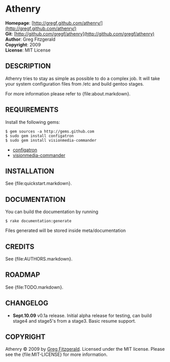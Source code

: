 Athenry
========

**Homepage**:   [http://gregf.github.com/athenry/](http://gregf.github.com/athenry/)  
**Git**:        [http://github.com/gregf/athenry](http://github.com/gregf/athenry)  
**Author**:     Greg Fitzgerald  
**Copyright**:  2009  
**License**:    MIT License  

DESCRIPTION
--------------

Athenry tries to stay as simple as possible to do a complex job. It will take
your system configuration files from /etc and build gentoo stages. 

For more information please refer to {file:about.markdown}.

REQUIREMENTS
-------------
Install the following gems:  

    $ gem sources -a http://gems.github.com
    $ sudo gem install configatron
    $ sudo gem install visionmedia-commander 

* [configatron](http://github.com/markbates/configatron/tree/master)  
* [visionmedia-commander](http://github.com/visionmedia/commander/tree/master)  

INSTALLATION
------------

See {file:quickstart.markdown}.

DOCUMENTATION
-------------
You can build the documentation by running  

    $ rake documentation:generate

Files generated will be stored inside meta/documentation

CREDITS
--------

See {file:AUTHORS.markdown}.

ROADMAP
--------

See {file:TODO.markdown}.

CHANGELOG
---------
- **Sept.10.09** v0.1a release. Initial alpha release for testing, can build stage4 and stage5's from a stage3. Basic resume support. 

COPYRIGHT
---------

Athenry &copy; 2009 by [Greg Fitzgerald](mailto:netzdamon@gmail.com). Licensed under the MIT 
license. Please see the {file:MIT-LICENSE} for more information.

